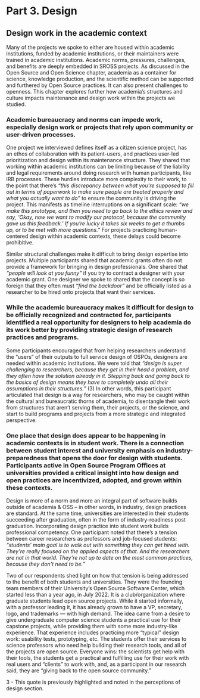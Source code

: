 # Part 3. Design

## Design work in the academic context

Many of the projects we spoke to either are housed within academic institutions, funded by academic institutions, or their maintainers were trained in academic institutions. Academic norms, pressures, challenges, and benefits are deeply embedded in SROSS projects. As discussed in the Open Source and Open Science chapter, academia as a container for science, knowledge production, and the scientific method can be supported and furthered by Open Source practices. It can also present challenges to openness. This chapter explores further how academia’s structures and culture impacts maintenance and design work within the projects we studied. 

### Academic bureaucracy and norms can impede work, especially design work or projects that rely upon community or user-driven processes. 


One project we interviewed defines itself as a citizen science project, has an ethos of collaboration with its patient-users, and practices user-led prioritization and design within its maintenance structure. They shared that working within academic institutions can be limiting because of the liability and legal requirements around doing research with human participants, like IRB processes. These hurdles introduce more complexity to their work, to the point that there’s *“this discrepancy between what you're supposed to fill out in terms of paperwork to make sure people are treated properly and what you actually want to do”* to ensure the community is driving the project. This manifests as timeline interruptions on a significant scale: *“we make this prototype, and then you need to go back to the ethics review and say, ‘Okay, now we want to modify our protocol, because the community gave us this feedback.’ If you’re lucky it takes six weeks to get a thumbs up, or to be met with more questions.”* For projects practicing human-centered design within academic contexts, these delays could become prohibitive.

Similar structural challenges make it difficult to bring design expertise into projects. Multiple participants shared that academic grants often do not provide a framework for bringing in design professionals. One shared that *“people will look at you funny”* if you try to contract a designer with your academic grant. One designer we spoke to shared that the concept is so foreign that they often must *“find the backdoor”* and be officially listed as a researcher to be hired onto projects that want their services. 

### While the academic bureaucracy makes it difficult for design to be officially recognized and contracted for, participants identified a real opportunity for designers to help academia do its work better by providing strategic design of research practices and programs.

Some participants encouraged that from helping researchers understand the “users” of their outputs to full service design of OSPOs, designers are needed within academic institutions. We were told that *“design is super challenging to researchers, because they get in their head a problem, and they often have the solution already in it. Stepping back and going back to the basics of design means they have to completely undo all their assumptions in their structures.”* (3)  In other words, this participant articulated that design is a way for researchers, who may be caught within the cultural and bureaucratic thorns of academia, to disentangle their work from structures that aren’t serving them, their projects, or the science, and start to build programs and projects from a more strategic and integrated perspective. 

### One place that design does appear to be happening in academic contexts is in student work. There is a connection between student interest and university emphasis on industry-preparedness that opens the door for design with students. Participants active in Open Source Program Offices at universities provided a critical insight into how design and open practices are incentivized, adopted, and grown within these contexts.

Design is more of a norm and more an integral part of software builds outside of academia & OSS – in other words, in industry, design practices are standard. At the same time, universities are interested in their students succeeding after graduation, often in the form of industry-readiness post graduation. Incorporating design practice into student work builds professional competency. One participant noted that there’s a tension between career researchers as professors and job-focused students: *“students’ main goal is to walk out with something they can get hired with. They're really focused on the applied aspects of that. And the researchers are not in that world. They're not up to date on the most common practices, because they don't need to be.”*

Two of our respondents shed light on how that tension is being addressed to the benefit of both students and universities. They were the founding team members of their University’s Open Source Software Center, which started less than a year ago, in July 2022.  It is a club/organization where graduate students lead open source projects. While it started informally, with a professor leading it, it has already grown to have a VP, secretary, logo, and trademarks — with high demand. The idea came from a desire to give undergraduate computer science students a practical use for their capstone projects, while providing them with some more industry-like experience. That experience includes practicing more “typical” design work: usability tests, prototyping, etc. The students offer their services to science professors who need help building their research tools, and all of the projects are open source. Everyone wins: the scientists get help with their tools, the students get a practical and fulfilling use for their work with real users and “clients” to work with, and, as a participant in our research said, they are “giving back to the open source community.”


3 -   This quote is previously highlighted and noted in the perceptions of design section.